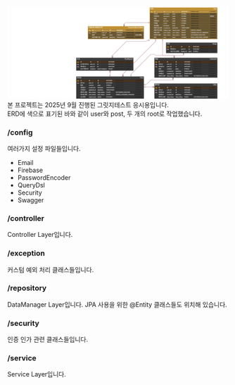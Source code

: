 ![ERD-EHR.png](src/main/resources/static/ERD-EHR.png)
본 프로젝트는 2025년 9월 진행된 그릿지테스트 응시용입니다.  
ERD에 색으로 표기된 바와 같이 user와 post, 두 개의 root로 작업했습니다.

### /config
여러가지 설정 파일들입니다.
+ Email
+ Firebase
+ PasswordEncoder
+ QueryDsl
+ Security
+ Swagger

### /controller
Controller Layer입니다.  

### /exception
커스텀 예외 처리 클래스들입니다.

### /repository
DataManager Layer입니다.
JPA 사용을 위한 @Entity 클래스들도 위치해 있습니다.

### /security
인증 인가 관련 클래스들입니다.

### /service
Service Layer입니다.